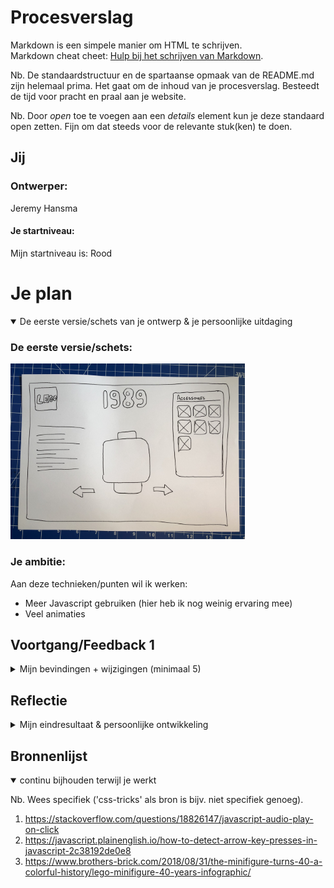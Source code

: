 # Procesverslag
Markdown is een simpele manier om HTML te schrijven.  
Markdown cheat cheet: [Hulp bij het schrijven van Markdown](https://github.com/adam-p/markdown-here/wiki/Markdown-Cheatsheet).

Nb. De standaardstructuur en de spartaanse opmaak van de README.md zijn helemaal prima. Het gaat om de inhoud van je procesverslag. Besteedt de tijd voor pracht en praal aan je website.

Nb. Door *open* toe te voegen aan een *details* element kun je deze standaard open zetten. Fijn om dat steeds voor de relevante stuk(ken) te doen.



## Jij

### Ontwerper:
Jeremy Hansma

#### Je startniveau:
Mijn startniveau is: Rood



# Je plan

<details open>
  <summary>De eerste versie/schets van je ontwerp & je persoonlijke uitdaging</summary>

  ### De eerste versie/schets:
  <img src="readme-images/eerste-schets.jpg" width="375px" alt="eerste versie/schets">

  ### Je ambitie:
  Aan deze technieken/punten wil ik werken:
  - Meer Javascript gebruiken (hier heb ik nog weinig ervaring mee)
  - Veel animaties

</details>




## Voortgang/Feedback 1

<details>
  <summary>Mijn bevindingen + wijzigingen (minimaal 5)</summary>

  Bij het eerste feedback moment was er nog niet veel wat ik had qua idee. Ik wist alleen dat ik me wou focussen op de LEGO minifigures door de jaren heen en hier had ik een eerste ontwerp voor gemaakt. Uit deze feedback sessie kreeg ik enorm veel ideeën die ik uiteindelijk heb uitgewerkt, namelijk:
  - Het zelf kunnen toevoegen van accessoires per jaar.
  - Geluidseffecten als er een hoedje op het hoofd klikt.
  - Bij de hoofdjes en de accessoires het jaartal wanneer ze uitkwamen vermelden.

</details>



## Reflectie

<details>
  <summary>Mijn eindresultaat & persoonlijke ontwikkeling</summary>

  ### Je uitkomst - karakteristiek screenshot(s):
  Ik ben erg tevreden met mijn uiteindelijke resultaat! Het ziet er (vind ik) mooi uit en het is meer dan ik aan het begin van het vak dacht dat ik kon met code. Ik vind het erg jammer dat ik door mijn ziekenhuisbezoek een aantal lessen heb gemist en hierdoor ook wat feedback momenten heb gemist.
  
  <img src="readme-images/uitkomst.jpg" width="375px" alt="final ontwerp">

  ### Dit ging goed/Heb ik geleerd:
  Korte omschrijving met plaatje(s)
  Ik ben vooral trots op mijn animaties. Alles werkt soepel en het ziet er mooi uit. Ook ben ik blij met mijn kleurgebruik op de hele website, het past heel erg bij LEGO.

  <img src="readme-images/trots.jpg" width="375px" alt="top">

  ### Dit was lastig/Is niet gelukt:
  Korte omschrijving met plaatje(s)
  Er is zo ontzettend veel wat ik nog had willen maken en wat beter had gekunt. Hierdoor heb ik wel super veel geleerd en zal ik dit in de toekomst anders aanpakken. Een aantal voorbeelden van dingen die ik nog had willen doen:
  - Ik had eigenlijk nog het hoofdje willen laten draaien als je naar een ander jaar gaat.
  - Een dark mode knop.
  - Meer jaartallen en accessoires.
  - Een state voor de accessoire button als die op het hoofdje zit.
  - Een animatie voor als een accessoire van het hoofdje gaat.
  - Paaseitjes!
  - Meer feedback en een betere ReadMe :/

  <img src="readme-images/head-spinning.gif" width="375px" alt="bummer">

</details>





## Bronnenlijst

<details open>
<summary>continu bijhouden terwijl je werkt</summary>

Nb. Wees specifiek ('css-tricks' als bron is bijv. niet specifiek genoeg).

1. https://stackoverflow.com/questions/18826147/javascript-audio-play-on-click
2. https://javascript.plainenglish.io/how-to-detect-arrow-key-presses-in-javascript-2c38192de0e8
3. https://www.brothers-brick.com/2018/08/31/the-minifigure-turns-40-a-colorful-history/lego-minifigure-40-years-infographic/

</details>
